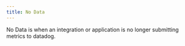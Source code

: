 ```yaml
---
title: No Data
---
```

No Data is when an integration or application is no longer submitting metrics to datadog. 